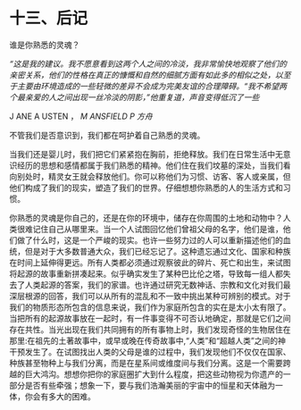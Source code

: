 

# 十三、后记

谁是你熟悉的灵魂？

*“这是我的建议。我不愿意看到这两个人之间的冷淡，我非常愉快地观察了他们的亲密关系，他们的性格在真正的慷慨和自然的细腻方面有如此多的相似之处，以至于主要由环境造成的一些轻微的差异不会成为完美友谊的合理障碍。“我不希望两个最亲爱的人之间出现一丝冷淡的阴影，”他重复道，声音变得低沉了一些*

J ANE A USTEN ， *M ANSFIELD P 方舟*

不管我们是否意识到，我们都在呵护着自己熟悉的灵魂。

当我们还是婴儿时，我们把它们紧紧抱在胸前，拒绝释放。我们在日常生活中无意识经历的思想和感情都属于我们熟悉的精神。他们住在我们坟墓的深处，当我们看向别处时，精灵女王就会释放他们。你可以称他们为习惯、访客、客人或亲属，但他们构成了我们的现实，塑造了我们的世界。仔细想想你熟悉的人的生活方式和习惯。

你熟悉的灵魂是你自己的，还是在你的环境中，储存在你周围的土地和动物中？人类很难记住自己从哪里来。当一个人试图回忆他们曾祖父母的名字，他们是谁，他们做了什么时，这是一个严峻的现实。也许一些努力过的人可以重新描述他们的血统，但是对于大多数普通大众，我们已经忘记了。这种遗忘通过文化、国家和种族在时间上延伸得更远。所有人类都必须通过观察彼此的碎片、死亡和出生，来试图将起源的故事重新拼凑起来。似乎确实发生了某种巴比伦之塔，导致每一组人都失去了人类起源的答案，我们的家谱。也许通过研究无数神话、宗教和文化对我们最深层根源的回答，我们可以从所有的混乱和不一致中挑出某种可辨别的模式。对于我们的物质形态所包含的信息来说，我们作为家庭所包含的实在是太小太有限了。当把所有的起源故事放在一起时，有一件事变得不可否认地确定，那就是它们之间存在共性。当光出现在我们共同拥有的所有事物上时，我们发现奇怪的生物居住在那里:在祖先的土著故事中，或早或晚在传奇故事中,“人类”和“超越人类”之间的神干预发生了。在试图找出人类的父母是谁的过程中，我们发现他们不仅仅在国家、种族甚至物种上与我们分离，而是在星系间或维度间与我们分离。这是一个需要跨越的巨大鸿沟。想想你把你的家庭圈扩大到什么程度，把这些动物视为你遗产的一部分是否有些牵强；想象一下，要与我们浩瀚美丽的宇宙中的恒星和天体融为一体，你会有多大的困难。